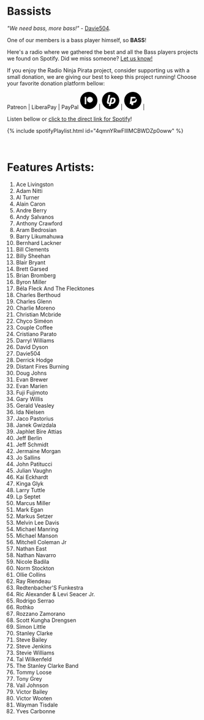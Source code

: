 # Bassists

*"We need bass, more bass!"* - [Davie504](https://www.youtube.com/user/Davie504).

One of our members is a bass player himself, so **BASS**!

Here's a radio where we gathered the best and all the Bass players projects we found on Spotify. Did we miss someone? [Let us know!](https://github.com/RadioNinjaPirata/commentsENG/issues/new)

If you enjoy the Radio Ninja Pirata project, consider supporting us with a small donation, we are giving our best to keep this project running! Choose your favorite donation platform bellow:

 Patreon | LiberaPay | PayPal
<a href="https://www.patreon.com/radioninjapirata" target="_blank"><img src="assets/patreon_black_logo_500x500.png" alt="patreon" height="45" width="45" /></a> | <a href="https://liberapay.com/RadioNinjaPirata/donate" target="_blank"><img src="assets/liberapay_logo_500x500.png" alt="liberapay" height="45" width="45" /></a> | <a href="https://www.paypal.com/cgi-bin/webscr?cmd=_s-xclick&hosted_button_id=TWGZ3KKDLEDUE&source=url" target="_blank"><img src="assets/paypal_black_logo_500x500.png" alt="paypal" height="45" width="45" /></a> |

Listen bellow or [click to the direct link for Spotify](https://open.spotify.com/playlist/4qmnYRwFIllMCBWDZp0oww?si=v6OqlVOTRhiXJMtis_0oWw)!

{% include spotifyPlaylist.html id="4qmnYRwFIllMCBWDZp0oww" %}

<br>

# Features Artists:

1. Ace Livingston
1. Adam Nitti
1. Al Turner
1. Alain Caron
1. Andre Berry
1. Andy Salvanos
1. Anthony Crawford
1. Aram Bedrosian
1. Barry Likumahuwa
1. Bernhard Lackner
1. Bill Clements
1. Billy Sheehan
1. Blair Bryant
1. Brett Garsed
1. Brian Bromberg
1. Byron Miller
1. Béla Fleck And The Flecktones
1. Charles Berthoud
1. Charles Glenn
1. Charlie Moreno
1. Christian Mcbride
1. Chyco Siméon
1. Couple Coffee
1. Cristiano Parato
1. Darryl Williams
1. David Dyson
1. Davie504
1. Derrick Hodge
1. Distant Fires Burning
1. Doug Johns
1. Evan Brewer
1. Evan Marien
1. Fuji Fujimoto
1. Gary Willis
1. Gerald Veasley
1. Ida Nielsen
1. Jaco Pastorius
1. Janek Gwizdala
1. Japhlet Bire Attias
1. Jeff Berlin
1. Jeff Schmidt
1. Jermaine Morgan
1. Jo Sallins
1. John Patitucci
1. Julian Vaughn
1. Kai Eckhardt
1. Kinga Glyk
1. Larry Tuttle
1. Lp Septet
1. Marcus Miller
1. Mark Egan
1. Markus Setzer
1. Melvin Lee Davis
1. Michael Manring
1. Michael Manson
1. Mitchell Coleman Jr
1. Nathan East
1. Nathan Navarro
1. Nicole Badila
1. Norm Stockton
1. Ollie Collins
1. Ray Riendeau
1. Redtenbacher'S Funkestra
1. Ric Alexander & Levi Seacer Jr.
1. Rodrigo Serrao
1. Rothko
1. Rozzano Zamorano
1. Scott Kungha Drengsen
1. Simon Little
1. Stanley Clarke
1. Steve Bailey
1. Steve Jenkins
1. Stevie Williams
1. Tal Wilkenfeld
1. The Stanley Clarke Band
1. Tommy Loose
1. Tony Grey
1. Vail Johnson
1. Victor Bailey
1. Victor Wooten
1. Wayman Tisdale
1. Yves Carbonne
